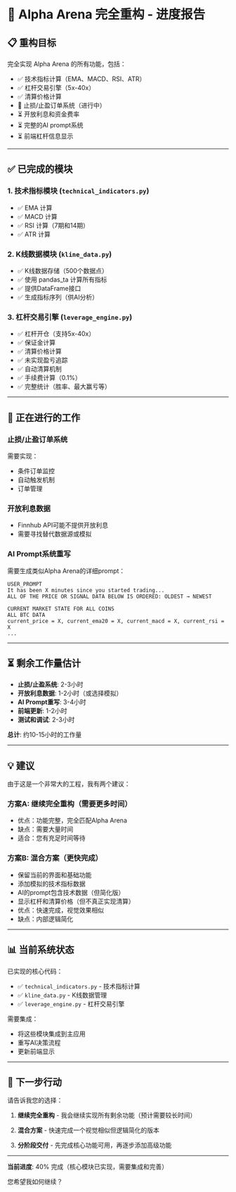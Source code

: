 # 🚧 Alpha Arena 完全重构 - 进度报告

## 📋 重构目标

完全实现 Alpha Arena 的所有功能，包括：
- ✅ 技术指标计算（EMA、MACD、RSI、ATR）
- ✅ 杠杆交易引擎（5x-40x）
- ✅ 清算价格计算
- 🔄 止损/止盈订单系统（进行中）
- ⏳ 开放利息和资金费率
- ⏳ 完整的AI prompt系统
- ⏳ 前端杠杆信息显示

---

## ✅ 已完成的模块

### 1. 技术指标模块 (`technical_indicators.py`)
- ✅ EMA 计算
- ✅ MACD 计算
- ✅ RSI 计算（7期和14期）
- ✅ ATR 计算

### 2. K线数据模块 (`kline_data.py`)
- ✅ K线数据存储（500个数据点）
- ✅ 使用 pandas_ta 计算所有指标
- ✅ 提供DataFrame接口
- ✅ 生成指标序列（供AI分析）

### 3. 杠杆交易引擎 (`leverage_engine.py`)
- ✅ 杠杆开仓（支持5x-40x）
- ✅ 保证金计算
- ✅ 清算价格计算
- ✅ 未实现盈亏追踪
- ✅ 自动清算机制
- ✅ 手续费计算（0.1%）
- ✅ 完整统计（胜率、最大赢亏等）

---

## 🔄 正在进行的工作

### 止损/止盈订单系统
需要实现：
- 条件订单监控
- 自动触发机制
- 订单管理

### 开放利息数据
- Finnhub API可能不提供开放利息
- 需要寻找替代数据源或模拟

### AI Prompt系统重写
需要生成类似Alpha Arena的详细prompt：
```
USER_PROMPT
It has been X minutes since you started trading...
ALL OF THE PRICE OR SIGNAL DATA BELOW IS ORDERED: OLDEST → NEWEST

CURRENT MARKET STATE FOR ALL COINS
ALL BTC DATA
current_price = X, current_ema20 = X, current_macd = X, current_rsi = X
...
```

---

## ⏳ 剩余工作量估计

- **止损/止盈系统**: 2-3小时
- **开放利息数据**: 1-2小时（或选择模拟）
- **AI Prompt重写**: 3-4小时
- **前端更新**: 1-2小时
- **测试和调试**: 2-3小时

**总计**: 约10-15小时的工作量

---

## 💡 建议

由于这是一个非常大的工程，我有两个建议：

### 方案A: 继续完全重构（需要更多时间）
- 优点：功能完整，完全匹配Alpha Arena
- 缺点：需要大量时间
- 适合：您有充足时间等待

### 方案B: 混合方案（更快完成）
- 保留当前的界面和基础功能
- 添加模拟的技术指标数据
- AI的prompt包含技术数据（但简化版）
- 显示杠杆和清算价格（但不真正实现清算）
- 优点：快速完成，视觉效果相似
- 缺点：内部逻辑简化

---

## 📊 当前系统状态

已实现的核心代码：
- ✅ `technical_indicators.py` - 技术指标计算
- ✅ `kline_data.py` - K线数据管理
- ✅ `leverage_engine.py` - 杠杆交易引擎

需要集成：
- 将这些模块集成到主应用
- 重写AI决策流程
- 更新前端显示

---

## 🎯 下一步行动

请告诉我您的选择：

1. **继续完全重构** - 我会继续实现所有剩余功能（预计需要较长时间）

2. **混合方案** - 快速完成一个视觉相似但逻辑简化的版本

3. **分阶段交付** - 先完成核心功能可用，再逐步添加高级功能

---

**当前进度**: 40% 完成（核心模块已实现，需要集成和完善）

您希望我如何继续？



